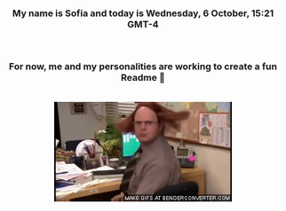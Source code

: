 


<div align="center">
<h3 >My name is Sofia and today is Wednesday, 6 October, 15:21 GMT-4</h3><br>
<h3 >For now, me and my personalities are working to create a fun Readme 👋
</h3><br>
<img src='img/dwight.gif' alt='working...'/>
</div>
